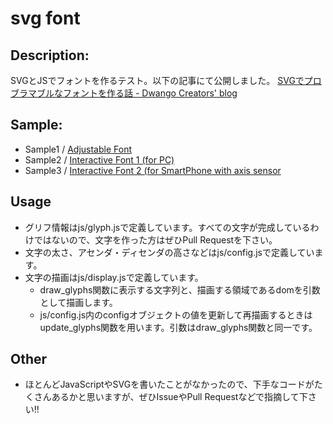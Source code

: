 svg font
====

## Description:
SVGとJSでフォントを作るテスト。以下の記事にて公開しました。
[SVGでプロブラマブルなフォントを作る話 - Dwango Creators' blog](http://creator.dwango.co.jp/8741.html)

## Sample:
- Sample1 / [Adjustable Font](http://ln-north.github.io/svg_font/multi-line.html)
- Sample2 / [Interactive Font 1 (for PC)](http://ln-north.github.io/svg_font/pointer.html)
- Sample3 / [Interactive Font 2 (for SmartPhone with axis sensor](http://ln-north.github.io/svg_font/axis_control.html)

## Usage
- グリフ情報はjs/glyph.jsで定義しています。すべての文字が完成しているわけではないので、文字を作った方はぜひPull Requestを下さい。
- 文字の太さ、アセンダ・ディセンダの高さなどはjs/config.jsで定義しています。
- 文字の描画はjs/display.jsで定義しています。
  - draw_glyphs関数に表示する文字列と、描画する領域であるdomを引数として描画します。
  - js/config.js内のconfigオブジェクトの値を更新して再描画するときはupdate_glyphs関数を用います。引数はdraw_glyphs関数と同一です。

## Other
- ほとんどJavaScriptやSVGを書いたことがなかったので、下手なコードがたくさんあるかと思いますが、ぜひIssueやPull Requestなどで指摘して下さい!!
